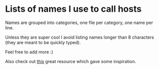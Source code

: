 # Lists of names I use to call hosts


Names are grouped into categories, one file per category, one name per line.

Unless they are super cool I avoid listing names longer than 8 characters (they are meant to be quickly typed).

Feel free to add more :)

Also check out [this](http://seriss.com/people/erco/unixtools/hostnames.html) great resource which gave some inspiration.
